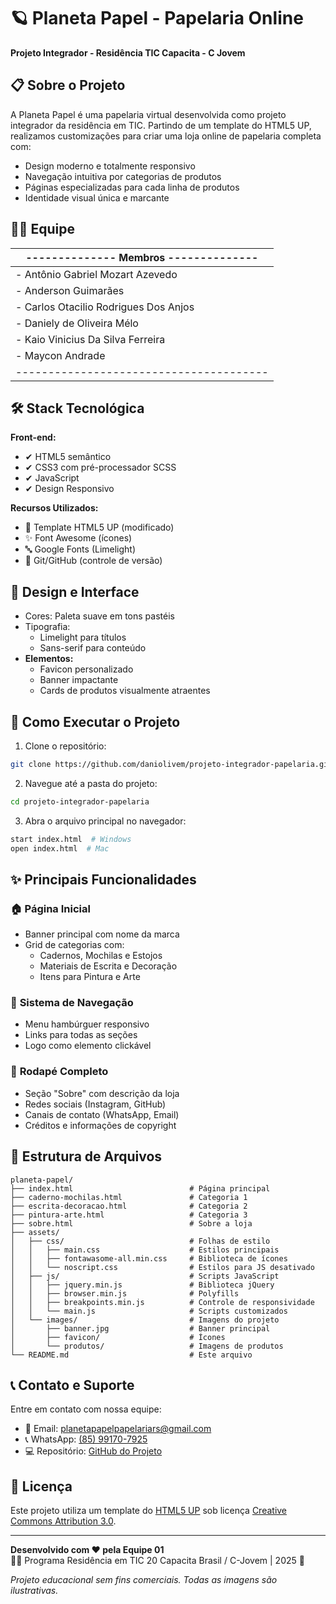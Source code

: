 
# 🪐 Planeta Papel - Papelaria Online

**Projeto Integrador - Residência TIC Capacita - C Jovem**

## 📋 **Sobre o Projeto**
A Planeta Papel é uma papelaria virtual desenvolvida como projeto integrador da residência em TIC. 
Partindo de um template do HTML5 UP, realizamos customizações para criar uma loja online de papelaria completa com:

- Design moderno e totalmente responsivo
- Navegação intuitiva por categorias de produtos
- Páginas especializadas para cada linha de produtos
- Identidade visual única e marcante

## 👨‍💻 **Equipe**
| -------------- Membros -------------- | 
|---------------------------------------|
| - Antônio Gabriel Mozart Azevedo      |
| - Anderson Guimarães                  | 
| - Carlos Otacilio Rodrigues Dos Anjos |
| - Daniely de Oliveira Mélo            | 
| - Kaio Vinicius Da Silva Ferreira     |
| - Maycon Andrade                      | 
|---------------------------------------|

## 🛠 **Stack Tecnológica**
**Front-end:**
- ✔ HTML5 semântico
- ✔ CSS3 com pré-processador SCSS
- ✔ JavaScript 
- ✔ Design Responsivo 

**Recursos Utilizados:**
- 🎨 Template HTML5 UP (modificado)
- ✨ Font Awesome (ícones)
- 🔤 Google Fonts (Limelight)
- 🔄 Git/GitHub (controle de versão)

## 🎨 **Design e Interface**
- Cores: Paleta suave em tons pastéis
- Tipografia:
  - Limelight para títulos
  - Sans-serif para conteúdo
- **Elementos:**
  - Favicon personalizado
  - Banner impactante
  - Cards de produtos visualmente atraentes

## 🚀 **Como Executar o Projeto**
1. Clone o repositório:
```bash
git clone https://github.com/daniolivem/projeto-integrador-papelaria.git
```
2. Navegue até a pasta do projeto:
```bash
cd projeto-integrador-papelaria
```
3. Abra o arquivo principal no navegador:
```bash
start index.html  # Windows
open index.html  # Mac
```

## ✨ **Principais Funcionalidades**
### 🏠 Página Inicial
- Banner principal com nome da marca
- Grid de categorias com:
  - Cadernos, Mochilas e Estojos
  - Materiais de Escrita e Decoração
  - Itens para Pintura e Arte

### 🧭 **Sistema de Navegação**
- Menu hambúrguer responsivo
- Links para todas as seções
- Logo como elemento clickável

### 👣 **Rodapé Completo**
- Seção "Sobre" com descrição da loja
- Redes sociais (Instagram, GitHub)
- Canais de contato (WhatsApp, Email)
- Créditos e informações de copyright

## 📂 **Estrutura de Arquivos**
```
planeta-papel/
├── index.html                          # Página principal
├── caderno-mochilas.html               # Categoria 1
├── escrita-decoracao.html              # Categoria 2
├── pintura-arte.html                   # Categoria 3
├── sobre.html                          # Sobre a loja
├── assets/
│   ├── css/                            # Folhas de estilo
│   │   ├── main.css                    # Estilos principais
│   │   ├── fontawasome-all.min.css     # Biblioteca de ícones
│   │   └── noscript.css                # Estilos para JS desativado
│   ├── js/                             # Scripts JavaScript
│   │   ├── jquery.min.js               # Biblioteca jQuery
│   │   ├── browser.min.js              # Polyfills
│   │   ├── breakpoints.min.js          # Controle de responsividade
│   │   └── main.js                     # Scripts customizados
│   └── images/                         # Imagens do projeto
│       ├── banner.jpg                  # Banner principal
│       ├── favicon/                    # Ícones
│       └── produtos/                   # Imagens de produtos
└── README.md                           # Este arquivo
```

## 📞 **Contato e Suporte**
Entre em contato com nossa equipe:
- 📧 Email: [planetapapelpapelariars@gmail.com](mailto:planetapapelpapelariars@gmail.com)
- 📞 WhatsApp: [(85) 99170-7925](https://api.whatsapp.com/send?phone=5585991707925)
- 💻 Repositório: [GitHub do Projeto](https://github.com/daniolivem/projeto-integrador-papelaria)

## 📄 **Licença**
Este projeto utiliza um template do [HTML5 UP](https://html5up.net/) sob licença [Creative Commons Attribution 3.0](https://creativecommons.org/licenses/by/3.0/).

---

**Desenvolvido com ❤️ pela Equipe 01**  
👨‍💻 Programa Residência em TIC 20 Capacita Brasil / C-Jovem | 2025 🚀  

*Projeto educacional sem fins comerciais. Todas as imagens são ilustrativas.*



